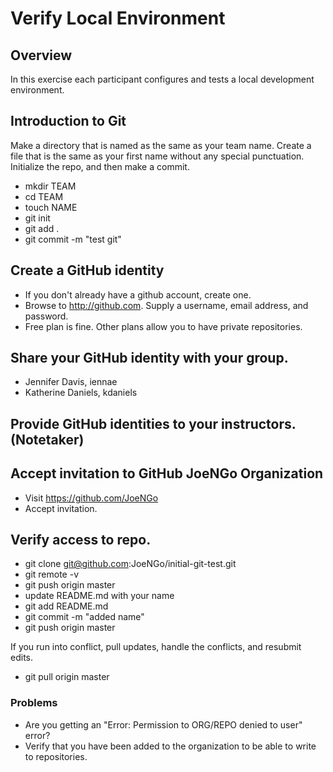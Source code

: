 # Verify Local Environment

## Overview

In this exercise each participant configures and tests a local development environment.

## Introduction to Git

Make a directory that is named as the same as your team name. Create a file that is the same as your first name without any special punctuation. Initialize the repo, and then make a commit.

* mkdir TEAM
* cd TEAM
* touch NAME
* git init
* git add .
* git commit -m "test git"


## Create a GitHub identity

* If you don't already have a github account, create one.
* Browse to http://github.com. Supply a username, email address, and password.
* Free plan is fine. Other plans allow you to have private repositories.

## Share your GitHub identity with your group. 

* Jennifer Davis, iennae
* Katherine Daniels, kdaniels

## Provide GitHub identities to your instructors. (Notetaker)

## Accept invitation to GitHub JoeNGo Organization

* Visit https://github.com/JoeNGo
* Accept invitation.

## Verify access to repo.

* git clone git@github.com:JoeNGo/initial-git-test.git
* git remote -v
* git push origin master
* update README.md with your name
* git add README.md
* git commit -m "added name"
* git push origin master

If you run into conflict, pull updates, handle the conflicts, and resubmit edits.

* git pull origin master


### Problems

* Are you getting an "Error: Permission to ORG/REPO denied to user" error?
 * Verify that you have been added to the organization to be able to write to repositories.

